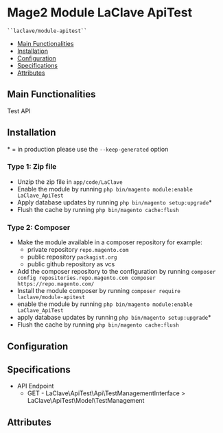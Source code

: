 # Mage2 Module LaClave ApiTest

    ``laclave/module-apitest``

 - [Main Functionalities](#markdown-header-main-functionalities)
 - [Installation](#markdown-header-installation)
 - [Configuration](#markdown-header-configuration)
 - [Specifications](#markdown-header-specifications)
 - [Attributes](#markdown-header-attributes)


## Main Functionalities
Test API

## Installation
\* = in production please use the `--keep-generated` option

### Type 1: Zip file

 - Unzip the zip file in `app/code/LaClave`
 - Enable the module by running `php bin/magento module:enable LaClave_ApiTest`
 - Apply database updates by running `php bin/magento setup:upgrade`\*
 - Flush the cache by running `php bin/magento cache:flush`

### Type 2: Composer

 - Make the module available in a composer repository for example:
    - private repository `repo.magento.com`
    - public repository `packagist.org`
    - public github repository as vcs
 - Add the composer repository to the configuration by running `composer config repositories.repo.magento.com composer https://repo.magento.com/`
 - Install the module composer by running `composer require laclave/module-apitest`
 - enable the module by running `php bin/magento module:enable LaClave_ApiTest`
 - apply database updates by running `php bin/magento setup:upgrade`\*
 - Flush the cache by running `php bin/magento cache:flush`


## Configuration




## Specifications

 - API Endpoint
	- GET - LaClave\ApiTest\Api\TestManagementInterface > LaClave\ApiTest\Model\TestManagement


## Attributes



